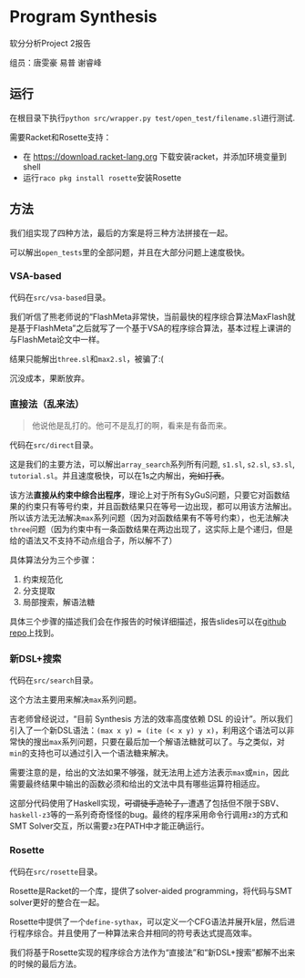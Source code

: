 # Program Synthesis

软分分析Project 2报告

组员：唐雯豪 易普 谢睿峰

## 运行

在根目录下执行`python src/wrapper.py test/open_test/filename.sl`进行测试.

需要Racket和Rosette支持：
* 在 https://download.racket-lang.org 下载安装racket，并添加环境变量到shell
* 运行`raco pkg install rosette`安装Rosette

## 方法

我们组实现了四种方法，最后的方案是将三种方法拼接在一起。

可以解出`open_tests`里的全部问题，并且在大部分问题上速度极快。

### VSA-based

代码在`src/vsa-based`目录。

我们听信了熊老师说的“FlashMeta非常快，当前最快的程序综合算法MaxFlash就是基于FlashMeta”之后就写了一个基于VSA的程序综合算法，基本过程上课讲的与FlashMeta论文中一样。

结果只能解出`three.sl`和`max2.sl`，被骗了:(

沉没成本，果断放弃。

### 直接法（乱来法）

> 他说他是乱打的。他可不是乱打的啊，看来是有备而来。

代码在`src/direct`目录。

这是我们的主要方法，可以解出`array_search`系列所有问题, `s1.sl`, `s2.sl`, `s3.sl`, `tutorial.sl`。并且速度极快，可以在1s之内解出，~~宛如打表~~。

该方法**直接从约束中综合出程序**，理论上对于所有SyGuS问题，只要它对函数结果的约束只有等号约束，并且函数结果只在等号一边出现，都可以用该方法解出。
所以该方法无法解决`max`系列问题（因为对函数结果有不等号约束），也无法解决`three`问题（因为约束中有一条函数结果在两边出现了，这实际上是个递归，但是给的语法又不支持不动点组合子，所以解不了）

具体算法分为三个步骤：
1. 约束规范化
2. 分支提取
3. 局部搜索，解语法糖

具体三个步骤的描述我们会在作报告的时候详细描述，报告slides可以在[github repo](https://github.com/thwfhk/SyGuS)上找到。

### 新DSL+搜索

代码在`src/search`目录。

这个方法主要用来解决`max`系列问题。

吉老师曾经说过，“目前 Synthesis 方法的效率高度依赖 DSL 的设计”。所以我们引入了一个新DSL语法：`(max x y) = (ite (< x y) y x)`，利用这个语法可以非常快的搜出`max`系列问题，只要在最后加一个解语法糖就可以了。与之类似，对`min`的支持也可以通过引入一个语法糖来解决。

需要注意的是，给出的文法如果不够强，就无法用上述方法表示`max`或`min`，因此需要最终结果中输出的函数必须和给出的文法中具有哪些运算符相适应。

这部分代码使用了Haskell实现，~~可谓徒手造轮子，~~遭遇了包括但不限于SBV、`haskell-z3`等的一系列奇奇怪怪的bug。最终的程序采用命令行调用`z3`的方式和SMT Solver交互，所以需要`z3`在PATH中才能正确运行。

### Rosette

代码在`src/rosette`目录。

Rosette是Racket的一个库，提供了solver-aided programming，将代码与SMT solver更好的整合在一起。

Rosette中提供了一个`define-sythax`，可以定义一个CFG语法并展开k层，然后进行程序综合。并且使用了一种算法来合并相同的符号表达式提高效率。

我们将基于Rosette实现的程序综合方法作为“直接法”和“新DSL+搜索”都解不出来的时候的最后方法。
